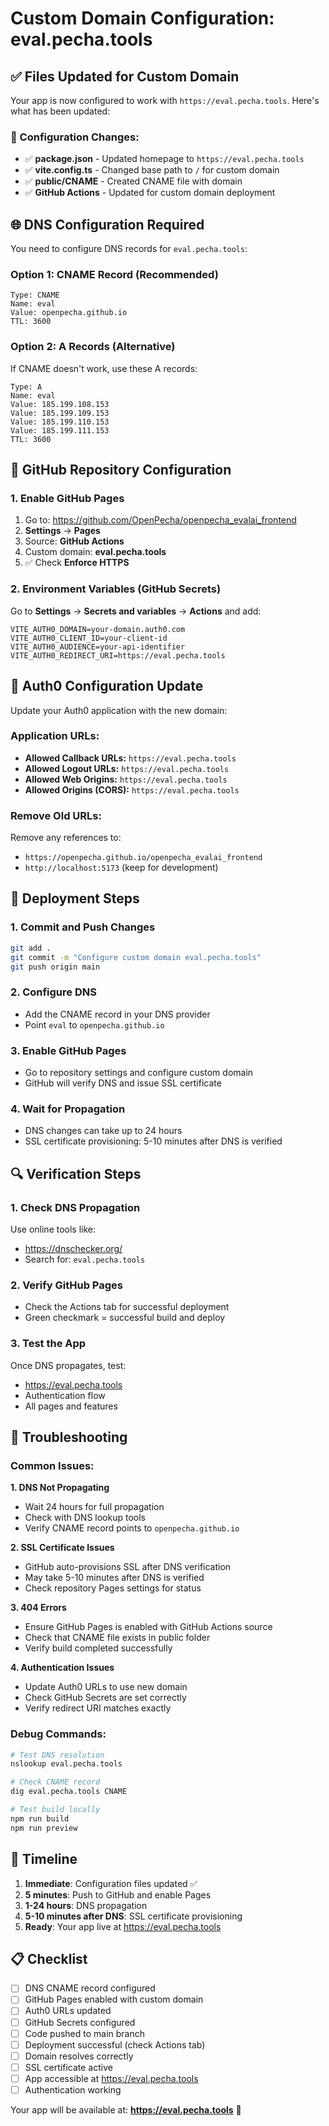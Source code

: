 # Custom Domain Configuration: eval.pecha.tools

## ✅ Files Updated for Custom Domain

Your app is now configured to work with `https://eval.pecha.tools`. Here's what has been updated:

### 📝 Configuration Changes:

- ✅ **package.json** - Updated homepage to `https://eval.pecha.tools`
- ✅ **vite.config.ts** - Changed base path to `/` for custom domain
- ✅ **public/CNAME** - Created CNAME file with domain
- ✅ **GitHub Actions** - Updated for custom domain deployment

## 🌐 DNS Configuration Required

You need to configure DNS records for `eval.pecha.tools`:

### Option 1: CNAME Record (Recommended)

```
Type: CNAME
Name: eval
Value: openpecha.github.io
TTL: 3600
```

### Option 2: A Records (Alternative)

If CNAME doesn't work, use these A records:

```
Type: A
Name: eval
Value: 185.199.108.153
Value: 185.199.109.153
Value: 185.199.110.153
Value: 185.199.111.153
TTL: 3600
```

## 🔧 GitHub Repository Configuration

### 1. Enable GitHub Pages

1. Go to: https://github.com/OpenPecha/openpecha_evalai_frontend
2. **Settings** → **Pages**
3. Source: **GitHub Actions**
4. Custom domain: **eval.pecha.tools**
5. ✅ Check **Enforce HTTPS**

### 2. Environment Variables (GitHub Secrets)

Go to **Settings** → **Secrets and variables** → **Actions** and add:

```
VITE_AUTH0_DOMAIN=your-domain.auth0.com
VITE_AUTH0_CLIENT_ID=your-client-id
VITE_AUTH0_AUDIENCE=your-api-identifier
VITE_AUTH0_REDIRECT_URI=https://eval.pecha.tools
```

## 🔐 Auth0 Configuration Update

Update your Auth0 application with the new domain:

### Application URLs:

- **Allowed Callback URLs:** `https://eval.pecha.tools`
- **Allowed Logout URLs:** `https://eval.pecha.tools`
- **Allowed Web Origins:** `https://eval.pecha.tools`
- **Allowed Origins (CORS):** `https://eval.pecha.tools`

### Remove Old URLs:

Remove any references to:

- `https://openpecha.github.io/openpecha_evalai_frontend`
- `http://localhost:5173` (keep for development)

## 🚀 Deployment Steps

### 1. Commit and Push Changes

```bash
git add .
git commit -m "Configure custom domain eval.pecha.tools"
git push origin main
```

### 2. Configure DNS

- Add the CNAME record in your DNS provider
- Point `eval` to `openpecha.github.io`

### 3. Enable GitHub Pages

- Go to repository settings and configure custom domain
- GitHub will verify DNS and issue SSL certificate

### 4. Wait for Propagation

- DNS changes can take up to 24 hours
- SSL certificate provisioning: 5-10 minutes after DNS is verified

## 🔍 Verification Steps

### 1. Check DNS Propagation

Use online tools like:

- https://dnschecker.org/
- Search for: `eval.pecha.tools`

### 2. Verify GitHub Pages

- Check the Actions tab for successful deployment
- Green checkmark = successful build and deploy

### 3. Test the App

Once DNS propagates, test:

- https://eval.pecha.tools
- Authentication flow
- All pages and features

## 🚨 Troubleshooting

### Common Issues:

**1. DNS Not Propagating**

- Wait 24 hours for full propagation
- Check with DNS lookup tools
- Verify CNAME record points to `openpecha.github.io`

**2. SSL Certificate Issues**

- GitHub auto-provisions SSL after DNS verification
- May take 5-10 minutes after DNS is verified
- Check repository Pages settings for status

**3. 404 Errors**

- Ensure GitHub Pages is enabled with GitHub Actions source
- Check that CNAME file exists in public folder
- Verify build completed successfully

**4. Authentication Issues**

- Update Auth0 URLs to use new domain
- Check GitHub Secrets are set correctly
- Verify redirect URI matches exactly

### Debug Commands:

```bash
# Test DNS resolution
nslookup eval.pecha.tools

# Check CNAME record
dig eval.pecha.tools CNAME

# Test build locally
npm run build
npm run preview
```

## 🎯 Timeline

1. **Immediate**: Configuration files updated ✅
2. **5 minutes**: Push to GitHub and enable Pages
3. **1-24 hours**: DNS propagation
4. **5-10 minutes after DNS**: SSL certificate provisioning
5. **Ready**: Your app live at https://eval.pecha.tools

## 📋 Checklist

- [ ] DNS CNAME record configured
- [ ] GitHub Pages enabled with custom domain
- [ ] Auth0 URLs updated
- [ ] GitHub Secrets configured
- [ ] Code pushed to main branch
- [ ] Deployment successful (check Actions tab)
- [ ] Domain resolves correctly
- [ ] SSL certificate active
- [ ] App accessible at https://eval.pecha.tools
- [ ] Authentication working

Your app will be available at: **https://eval.pecha.tools** 🚀
